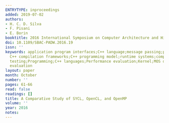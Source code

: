 ```yaml
---
ENTRYTYPE: inproceedings
added: 2019-07-02
authors:
- H. C. D. Silva
- F. Pisani
- E. Borin
booktitle: 2016 International Symposium on Computer Architecture and High Performance Computing Workshops (SBAC-PADW)
doi: 10.1109/SBAC-PADW.2016.19
issn: ''
keywords: application program interfaces;C++ language;message passing;parallel programming;program compilers;API methods;API functions;programmability;standard
  C++ compilation frameworks;C++ programming model;runtime systems;compilers;hardware accelerators;GPU;CPU;heterogeneous computing devices;OpenMP;OpenCL;SYCL;Benchmark
  testing;Programming;C++ languages;Performance evaluation;Kernel;MOS devices;Program processors;SYCL;OpenCL;OpenMP;parallel programming;performance evaluation;programmability
  evaluation
layout: paper
month: October
number: ''
pages: 61-66
read: false
readings: []
title: A Comparative Study of SYCL, OpenCL, and OpenMP
volume: ''
year: 2016
notes:
---
```


